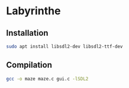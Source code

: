 # Labyrinthe

## Installation

```bash
sudo apt install libsdl2-dev libsdl2-ttf-dev
```

## Compilation

```bash
gcc -o maze maze.c gui.c -lSDL2
```
